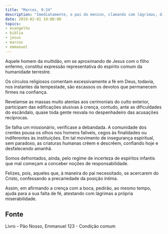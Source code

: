 ```yaml
---
title: "Marcos, 9:24"
description: "Imediatamente, o pai do menino, clamando com lágrimas, disse: Eu creio, Senhor! ajuda a minha incredulidade."
date: 2019-02-01 19:00:00
topics: 
- evangelho
- biblia
- jesus
- marcos
- emmanuel
---
```


Aquele homem da multidão, em se aproximando de Jesus com o filho
enfermo, constitui expressão representativa do espírito comum da humanidade
terrestre.

Os círculos religiosos comentam excessivamente a fé em Deus, todavia, nos
instantes da tempestade, são escassos os devotos que permanecem firmes na
confiança.

Revelam­se as massas muito atentas aos cerimoniais do culto exterior,
participam das edificações alusivas à crença, contudo, ante as dificuldades do
escândalo, quase toda gente resvala no despenhadeiro das acusações recíprocas.

Se falha um missionário, verifica­se a debandada. A comunidade dos
crentes pousa os olhos nos homens falíveis, cegos às finalidades ou indiferentes às
instituições. Em tal movimento de insegurança espiritual, sem paradoxo, as criaturas
humanas crêem e descrêem, confiando hoje e desfalecendo amanhã.

Somos defrontados, ainda, pelo regime de incerteza de espíritos infantis que
mal começam a conceber noções de responsabilidade.

Felizes, pois, aqueles que, à maneira do pai necessitado, se acercarem do
Cristo, confessando a precariedade da posição íntima.

Assim, em afirmando a crença com a boca, pedirão, ao mesmo tempo,
ajuda para a sua falta de fé, atestando com lágrimas a própria miserabilidade.



## Fonte
Livro - Pão Nosso, Emmanuel
123 - Condição comum
